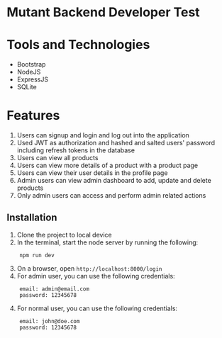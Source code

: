 # Mutant Backend Developer Test

# Tools and Technologies

-   Bootstrap
-   NodeJS
-   ExpressJS
-   SQLite

# Features

1. Users can signup and login and log out into the application 
2. Used JWT as authorization and hashed and salted users' password including refresh tokens in the database
3. Users can view all products
4. Users can view more details of a product with a product page
5. Users can view their user details in the profile page
6. Admin users can view admin dashboard to add, update and delete products
7. Only admin users can access and perform admin related actions 

## Installation

1. Clone the project to local device
2. In the terminal, start the node server by running the following:

```
    npm run dev
```

3. On a browser, open `http://localhost:8000/login`
4. For admin user, you can use the following credentials:

```
    email: admin@email.com
    password: 12345678
```
4. For normal user, you can use the following credentials:

```
    email: john@doe.com
    password: 12345678
```